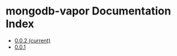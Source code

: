 # mongodb-vapor Documentation Index
- [0.0.2 (current)](current/index.html)
- [0.0.1](0.0.1/index.html)
